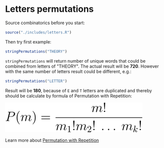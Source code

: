 # Letters permutations

Source combinatorics before you start:

```R
source("./includes/letters.R")
```
Then try first example:
```R
stringPermutations("THEORY")
```
```stringPermutations``` will return number of unique words 
that could be combined from letters of "THEORY".
The actual result will be **720**. 
However with the same number of letters result could be different, e.g.:

```R
stringPermutations("LETTER")
```
Result will be **180**, because of ```E``` and ```T``` letters are duplicated 
and thereby should be calculate by formula of Permutation with Repetition:

![permutations with repetition](./formulas/permutations_with_repetitions.svg)

Learn more about [Permutation with Repetition](https://www.ck12.org/probability/permutations-with-repetition/lesson/Permutations-with-Repetition-BSC-PST/)
